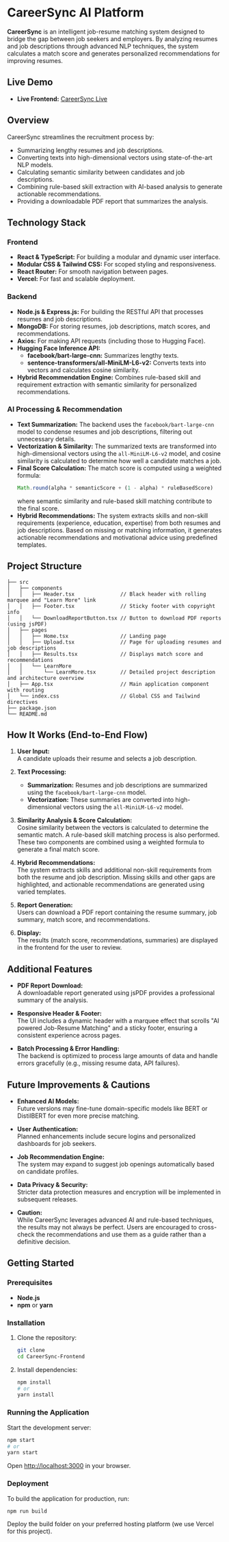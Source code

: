 # CareerSync AI Platform

**CareerSync** is an intelligent job-resume matching system designed to bridge the gap between job seekers and employers. By analyzing resumes and job descriptions through advanced NLP techniques, the system calculates a match score and generates personalized recommendations for improving resumes.

## Live Demo

- **Live Frontend:** [CareerSync Live](http://ai-job-matching-frontend.vercel.app)

## Overview

CareerSync streamlines the recruitment process by:
- Summarizing lengthy resumes and job descriptions.
- Converting texts into high-dimensional vectors using state-of-the-art NLP models.
- Calculating semantic similarity between candidates and job descriptions.
- Combining rule-based skill extraction with AI-based analysis to generate actionable recommendations.
- Providing a downloadable PDF report that summarizes the analysis.

## Technology Stack

### Frontend
- **React & TypeScript:** For building a modular and dynamic user interface.
- **Modular CSS & Tailwind CSS:** For scoped styling and responsiveness.
- **React Router:** For smooth navigation between pages.
- **Vercel:** For fast and scalable deployment.

### Backend
- **Node.js & Express.js:** For building the RESTful API that processes resumes and job descriptions.
- **MongoDB:** For storing resumes, job descriptions, match scores, and recommendations.
- **Axios:** For making API requests (including those to Hugging Face).
- **Hugging Face Inference API:** 
  - **facebook/bart-large-cnn:** Summarizes lengthy texts.
  - **sentence-transformers/all-MiniLM-L6-v2:** Converts texts into vectors and calculates cosine similarity.
- **Hybrid Recommendation Engine:** Combines rule-based skill and requirement extraction with semantic similarity for personalized recommendations.

### AI Processing & Recommendation
- **Text Summarization:** The backend uses the `facebook/bart-large-cnn` model to condense resumes and job descriptions, filtering out unnecessary details.
- **Vectorization & Similarity:** The summarized texts are transformed into high-dimensional vectors using the `all-MiniLM-L6-v2` model, and cosine similarity is calculated to determine how well a candidate matches a job.
- **Final Score Calculation:** The match score is computed using a weighted formula:
  ```javascript
  Math.round(alpha * semanticScore + (1 - alpha) * ruleBasedScore)
  ```
  where semantic similarity and rule-based skill matching contribute to the final score.
- **Hybrid Recommendations:** The system extracts skills and non-skill requirements (experience, education, expertise) from both resumes and job descriptions. Based on missing or matching information, it generates actionable recommendations and motivational advice using predefined templates.

## Project Structure

```
├── src
│   ├── components
│   │   ├── Header.tsx               // Black header with rolling marquee and "Learn More" link
│   │   ├── Footer.tsx               // Sticky footer with copyright info
│   │   └── DownloadReportButton.tsx // Button to download PDF reports (using jsPDF)
│   ├── pages
│   │   ├── Home.tsx                 // Landing page
│   │   ├── Upload.tsx               // Page for uploading resumes and job descriptions
│   │   ├── Results.tsx              // Displays match score and recommendations
│   │   └── LearnMore
│   │       └── LearnMore.tsx        // Detailed project description and architecture overview
│   ├── App.tsx                      // Main application component with routing
│   └── index.css                    // Global CSS and Tailwind directives
├── package.json
└── README.md
```

## How It Works (End-to-End Flow)

1. **User Input:**  
   A candidate uploads their resume and selects a job description.

2. **Text Processing:**  
   - **Summarization:** Resumes and job descriptions are summarized using the `facebook/bart-large-cnn` model.
   - **Vectorization:** These summaries are converted into high-dimensional vectors using the `all-MiniLM-L6-v2` model.

3. **Similarity Analysis & Score Calculation:**  
   Cosine similarity between the vectors is calculated to determine the semantic match. A rule-based skill matching process is also performed. These two components are combined using a weighted formula to generate a final match score.

4. **Hybrid Recommendations:**  
   The system extracts skills and additional non-skill requirements from both the resume and job description. Missing skills and other gaps are highlighted, and actionable recommendations are generated using varied templates.

5. **Report Generation:**  
   Users can download a PDF report containing the resume summary, job summary, match score, and recommendations.

6. **Display:**  
   The results (match score, recommendations, summaries) are displayed in the frontend for the user to review.

## Additional Features

- **PDF Report Download:**  
  A downloadable report generated using jsPDF provides a professional summary of the analysis.
  
- **Responsive Header & Footer:**  
  The UI includes a dynamic header with a marquee effect that scrolls "AI powered Job-Resume Matching" and a sticky footer, ensuring a consistent experience across pages.
  
- **Batch Processing & Error Handling:**  
  The backend is optimized to process large amounts of data and handle errors gracefully (e.g., missing resume data, API failures).

## Future Improvements & Cautions

- **Enhanced AI Models:**  
  Future versions may fine-tune domain-specific models like BERT or DistilBERT for even more precise matching.
  
- **User Authentication:**  
  Planned enhancements include secure logins and personalized dashboards for job seekers.
  
- **Job Recommendation Engine:**  
  The system may expand to suggest job openings automatically based on candidate profiles.
  
- **Data Privacy & Security:**  
  Stricter data protection measures and encryption will be implemented in subsequent releases.
  
- **Caution:**  
  While CareerSync leverages advanced AI and rule-based techniques, the results may not always be perfect. Users are encouraged to cross-check the recommendations and use them as a guide rather than a definitive decision.

## Getting Started

### Prerequisites
- **Node.js** 
- **npm** or **yarn**

### Installation

1. Clone the repository:
   ```bash
   git clone 
   cd CareerSync-Frontend
   ```

2. Install dependencies:
   ```bash
   npm install
   # or
   yarn install
   ```

### Running the Application

Start the development server:
```bash
npm start
# or
yarn start
```
Open [http://localhost:3000](http://localhost:3000) in your browser.

### Deployment

To build the application for production, run:
```bash
npm run build
```
Deploy the build folder on your preferred hosting platform (we use Vercel for this project).
